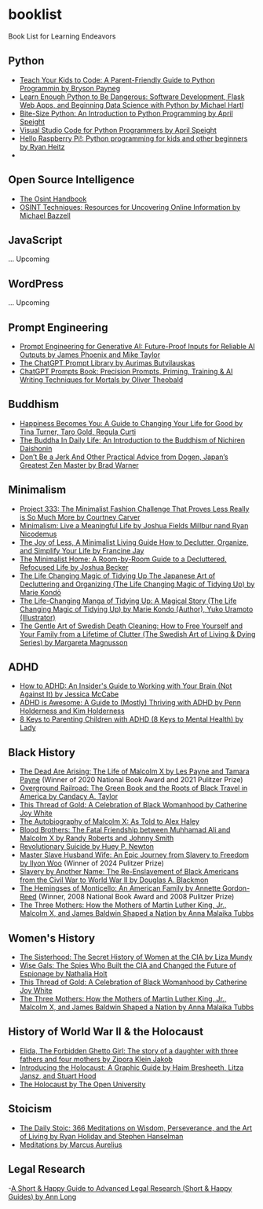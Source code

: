 # booklist
Book List for Learning Endeavors

## Python
- [Teach Your Kids to Code: A Parent-Friendly Guide to Python Programmin by Bryson Payneg][6]
- [Learn Enough Python to Be Dangerous: Software Development, Flask Web Apps, and Beginning Data Science with Python by Michael Hartl][35]
- [Bite-Size Python: An Introduction to Python Programming by April Speight][37]
- [Visual Studio Code for Python Programmers by April Speight][36]
- [Hello Raspberry Pi!: Python programming for kids and other beginners by Ryan Heitz][38]
- 
## Open Source Intelligence
- [The Osint Handbook][4]
- [OSINT Techniques: Resources for Uncovering Online Information by Michael Bazzell][40]

## JavaScript
... Upcoming

## WordPress
... Upcoming 

## Prompt Engineering
- [Prompt Engineering for Generative AI: Future-Proof Inputs for Reliable AI Outputs by James Phoenix and Mike Taylor][23]
- [The ChatGPT Prompt Library by Aurimas Butvilauskas][24]
- [ChatGPT Prompts Book: Precision Prompts, Priming, Training & AI Writing Techniques for Mortals by Oliver Theobald][25]

## Buddhism
- [Happiness Becomes You: A Guide to Changing Your Life for Good by Tina Turner, Taro Gold, Regula Curti][11]
- [The Buddha In Daily Life: An Introduction to the Buddhism of Nichiren Daishonin][3]
- [Don’t Be a Jerk And Other Practical Advice from Dogen, Japan’s Greatest Zen Master by Brad Warner][16]

## Minimalism
- [Project 333: The Minimalist Fashion Challenge That Proves Less Really is So Much More by Courtney Carver][1]
- [Minimalism: Live a Meaningful Life by Joshua Fields Millbur nand Ryan Nicodemus][2]
- [The Joy of Less, A Minimalist Living Guide How to Declutter, Organize, and Simplify Your Life by Francine Jay][5]
- [The Minimalist Home: A Room-by-Room Guide to a Decluttered, Refocused Life by  Joshua Becker][4]
- [The Life Changing Magic of Tidying Up The Japanese Art of Decluttering and Organizing (The Life Changing Magic of Tidying Up) by Marie Kondō ][20]
- [The Life-Changing Manga of Tidying Up: A Magical Story (The Life Changing Magic of Tidying Up) by Marie Kondo (Author), Yuko Uramoto (Illustrator)][21]
- [The Gentle Art of Swedish Death Cleaning: How to Free Yourself and Your Family from a Lifetime of Clutter (The Swedish Art of Living & Dying Series) by Margareta Magnusson][22]
  
## ADHD
- [How to ADHD: An Insider's Guide to Working with Your Brain (Not Against It) by Jessica McCabe][7]
- [ADHD is Awesome: A Guide to (Mostly) Thriving with ADHD by Penn Holderness and Kim Holderness][8]
- [8 Keys to Parenting Children with ADHD (8 Keys to Mental Health) by Lady][12]

## Black History
- [The Dead Are Arising: The Life of Malcolm X by Les Payne and Tamara Payne][9] (Winner of 2020 National Book Award and 2021 Pulitzer Prize)
- [Overground Railroad: The Green Book and the Roots of Black Travel in America by Candacy A. Taylor][26]
- [This Thread of Gold: A Celebration of Black Womanhood by Catherine Joy White][27]
- [The Autobiography of Malcolm X: As Told to Alex Haley][28]
- [Blood Brothers: The Fatal Friendship between Muhhamad Ali and Malcolm X by Randy Roberts and Johnny Smith][29]
- [Revolutionary Suicide by Huey P. Newton][30]
- [Master Slave Husband Wife: An Epic Journey from Slavery to Freedom by Ilyon Woo][31] (Winner of 2024 Pulitzer Prize)
- [Slavery by Another Name: The Re-Enslavement of Black Americans from the Civil War to World War II by Douglas A. Blackmon][32]
- [The Hemingses of Monticello: An American Family by Annette Gordon-Reed][33] (Winner, 2008 National Book Award and 2008 Pulitzer Prize)
- [The Three Mothers: How the Mothers of Martin Luther King, Jr., Malcolm X, and James Baldwin Shaped a Nation by Anna Malaika Tubbs][34]
  
## Women's History
- [The Sisterhood: The Secret History of Women at the CIA by Liza Mundy][10]
- [Wise Gals: The Spies Who Built the CIA and Changed the Future of Espionage by Nathalia Holt][15]
- [This Thread of Gold: A Celebration of Black Womanhood by Catherine Joy White][27]
- [The Three Mothers: How the Mothers of Martin Luther King, Jr., Malcolm X, and James Baldwin Shaped a Nation by Anna Malaika Tubbs][34]

## History of World War II & the Holocaust
- [Elida, The Forbidden Ghetto Girl: The story of a daughter with three fathers and four mothers by Zipora Klein Jakob][17]
- [Introducing the Holocaust: A Graphic Guide by Haim Bresheeth, Litza Jansz, and Stuart Hood][39]
- [The Holocaust by The Open University][41]
  
## Stoicism
- [The Daily Stoic: 366 Meditations on Wisdom, Perseverance, and the Art of Living by Ryan Holiday and Stephen Hanselman][18]
- [Meditations by Marcus Aurelius][19]
  
## Legal Research
-[A Short & Happy Guide to Advanced Legal Research (Short & Happy Guides) by Ann Long][13]

[Reference Links]:#
[1]: https://a.co/d/crPsxiK
[2]: https://a.co/d/44quTXC
[3]: https://a.co/d/gxrMByy
[4]: https://a.co/d/duNAkyO
[5]: https://a.co/d/bNPKl80
[6]: https://a.co/d/1A7EcDZ
[7]: https://a.co/d/8zmEwNP
[8]: https://a.co/d/53E6cex
[9]: https://a.co/d/i8UHDan
[10]: https://a.co/d/hcfUR0G
[11]: https://a.co/d/4zgLNdH
[12]: https://a.co/d/bFfX9Ez
[13]: https://a.co/d/9A2omMq
[14]: https://a.co/d/iUGlI9q
[15]: https://a.co/d/aH7R4cw
[16]: https://a.co/d/4ILDB3r
[17]: https://a.co/d/4pmc80d
[18]: https://a.co/d/7SlbSZ9
[19]: https://a.co/d/eVhzNFa
[20]: https://a.co/d/fgxJA9s
[21]: https://a.co/d/1YA2uBC
[22]: https://a.co/d/dDoNmZv
[23]: https://a.co/d/5p6v614
[24]: https://a.co/d/3xOvnvQ
[25]: https://a.co/d/brDYVyB
[26]: https://a.co/d/eZHkBwD
[27]: https://a.co/d/01SwCVj
[28]: https://a.co/d/6DPMDDy
[29]: https://a.co/d/iTuV0T4
[30]: https://a.co/d/4AShKNK
[31]: https://a.co/d/awvkWf5
[32]: https://a.co/d/eTWQmiE
[33]: https://a.co/d/8H3dPYz
[34]: https://a.co/d/icdQTwF
[35]: https://a.co/d/ewfVY7E
[36]: https://a.co/d/11EOEtb
[37]: https://a.co/d/gGFCTYC
[38]: https://a.co/d/8CgsAHa
[39]: https://a.co/d/37ROS5p
[40]: https://a.co/d/9rUjiUz
[41]: https://a.co/d/37ROS5p
